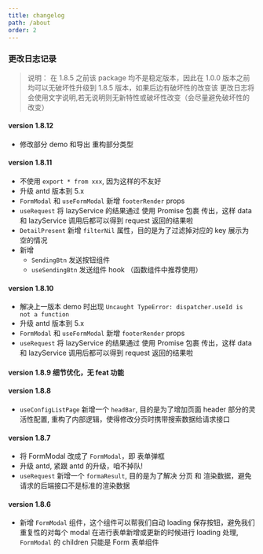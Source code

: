 ```yaml
---
title: changelog
path: /about
order: 2
---
```


### 更改日志记录

> 说明： 在 1.8.5 之前该 package 均不是稳定版本，因此在 1.0.0 版本之前均可以无破坏性升级到 1.8.5 版本，如果后边有破坏性的改变该 更改日志将会使用文字说明,若无说明则无新特性或破坏性改变（会尽量避免破坏性的改变）

#### version 1.8.12

- 修改部分 demo 和导出 重构部分类型

#### version 1.8.11

- 不使用 `export * from xxx`, 因为这样的不友好
- 升级 antd 版本到 5.x
- `FormModal` 和 `useFormModal` 新增 `footerRender` props
- `useRequest` 将 lazyService 的结果通过 使用 Promise 包裹 传出，这样 data 和 lazyService 调用后都可以得到 request 返回的结果啦
- `DetailPresent` 新增 `filterNil` 属性，目的是为了过滤掉对应的 key 展示为空的情况
- 新增
  - `SendingBtn` 发送按钮组件
  - `useSendingBtn` 发送组件 hook （函数组件中推荐使用）

#### version 1.8.10

- 解决上一版本 demo 时出现 `Uncaught TypeError: dispatcher.useId is not a function`
- 升级 antd 版本到 5.x
- `FormModal` 和 `useFormModal` 新增 `footerRender` props
- `useRequest` 将 lazyService 的结果通过 使用 Promise 包裹 传出，这样 data 和 lazyService 调用后都可以得到 request 返回的结果啦

#### version 1.8.9 细节优化，无 feat 功能

#### version 1.8.8

- `useConfigListPage` 新增一个 `headBar`, 目的是为了增加页面 header 部分的灵活性配置, 重构了内部逻辑，使得修改分页时携带搜索数据给请求接口

#### version 1.8.7

- 将 FormModal 改成了 `FormModal`，即 表单弹框
- 升级 antd, 紧跟 antd 的升级，咱不掉队!
- `useRequest` 新增一个 `formaResult`, 目的是为了解决 分页 和 渲染数据，避免请求的后端接口不是标准的渲染数据

#### version 1.8.6

- 新增 `FormModal` 组件，这个组件可以帮我们自动 loading 保存按钮，避免我们重复性的对每个 modal 在进行表单新增或更新的时候进行 loading 处理, `FormModal` 的 children 只能是 Form 表单组件
